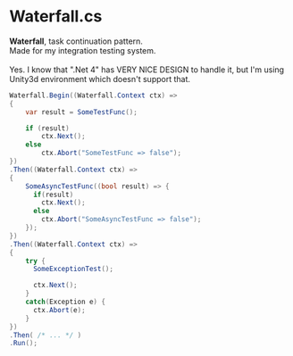 Waterfall.cs
====

__Waterfall__, task continuation pattern.<br>
Made for my integration testing system.
<br>
<br>
Yes. I know that ".Net 4" has VERY NICE DESIGN to handle it, but I'm using Unity3d environment which doesn't support that.

```c#
Waterfall.Begin((Waterfall.Context ctx) =>
{
    var result = SomeTestFunc();

    if (result)
        ctx.Next();
    else
        ctx.Abort("SomeTestFunc => false");
})
.Then((Waterfall.Context ctx) =>
{
    SomeAsyncTestFunc((bool result) => {
      if(result)
        ctx.Next();
      else
        ctx.Abort("SomeAsyncTestFunc => false");
    });
})
.Then((Waterfall.Context ctx) =>
{
    try {
      SomeExceptionTest();

      ctx.Next();
    }
    catch(Exception e) {
      ctx.Abort(e);
    }
})
.Then( /* ... */ )
.Run();
```